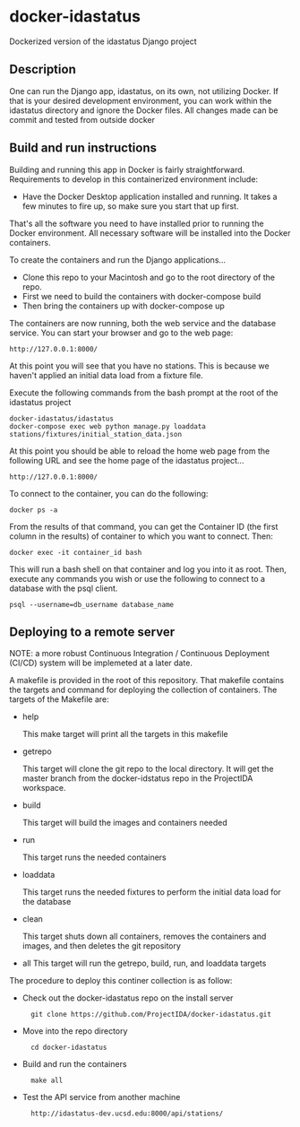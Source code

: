 # docker-idastatus

Dockerized version of the idastatus Django project

## Description

One can run the Django app, idastatus, on its own, not utilizing Docker.  If that is your desired development environment, you can work within the idastatus directory and ignore the Docker files.  All changes made can be commit and tested from outside docker

## Build and run instructions

Building and running this app in Docker is fairly straightforward.  Requirements to develop in this containerized environment include:

* Have the Docker Desktop application installed and running.  It takes a few minutes to fire up, so make sure you start that up first.

That's all the software you need to have installed prior to running the Docker environment.  All necessary software will be installed into the Docker containers.

To create the containers and run the Django applications...

* Clone this repo to your Macintosh and go to the root directory of the repo.
* First we need to build the containers with docker-compose build
* Then bring the containers up with docker-compose up

The containers are now running, both the web service and the database service.  You can start your browser and go to the web page:

    http://127.0.0.1:8000/

At this point you will see that you have no stations.  This is because we haven't applied an initial data load from a fixture file.  

Execute the following commands from the bash prompt at the root of the idastatus project

    docker-idastatus/idastatus
    docker-compose exec web python manage.py loaddata stations/fixtures/initial_station_data.json

At this point you should be able to reload the home web page from the following URL and see the home page of the idastatus project...

    http://127.0.0.1:8000/

To connect to the container, you can do the following:

    docker ps -a

From the results of that command, you can get the Container ID (the first column in the results) of container to which you want to connect.  Then:

    docker exec -it container_id bash

This will run a bash shell on that container and log you into it as root.  Then, execute any commands you wish or use the following to connect to a database with the psql client.

    psql --username=db_username database_name

## Deploying to a remote server

NOTE: a more robust Continuous Integration / Continuous Deployment (CI/CD) system will be implemeted at a later date.

A makefile is provided in the root of this repository.  That makefile contains the targets and command for deploying the collection of containers.  The targets of the Makefile are:

* help

    This make target will print all the targets in this makefile

* getrepo

    This target will clone the git repo to the local directory.  It will get the master branch from the docker-idstatus repo in the ProjectIDA workspace.

* build

    This target will build the images and containers needed

* run

    This target runs the needed containers

* loaddata

    This target runs the needed fixtures to perform the initial data load for the database

* clean

    This target shuts down all containers, removes the containers and images, and then deletes the git repository

* all
    This target will run the getrepo, build, run, and loaddata targets

The procedure to deploy this continer collection is as follow:

* Check out the docker-idastatus repo on the install server

        git clone https://github.com/ProjectIDA/docker-idastatus.git

* Move into the repo directory

        cd docker-idastatus

* Build and run the containers

        make all

* Test the API service from another machine

        http://idastatus-dev.ucsd.edu:8000/api/stations/
